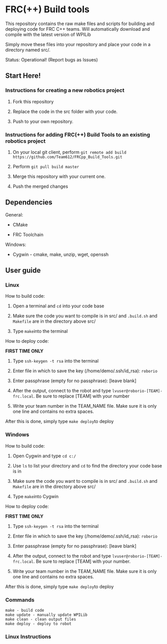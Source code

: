 # FRC(++) Build tools

This repository contains the raw make files and scripts for building and deploying code for FRC C++ teams. Will automatically download and compile with the latest version of WPILib

Simply move these files into your repository and place your code in a directory named src/.

Status: Operational! (Report bugs as Issues)

## Start Here!

### Instructions for creating a new robotics project

1. Fork this repository

2. Replace the code in the src folder with your code.

3. Push to your own repository.

### Instructions for adding FRC(++) Build Tools to an existing robotics project

1. On your local git client, perform `git remote add build https://github.com/Team612/FRCpp_Build_Tools.git`

2. Perform `git pull build master`

3. Merge this repository with your current one.

4. Push the merged changes

## Dependencies

General:

  * CMake
  
  * FRC Toolchain

Windows:
  
  * Cygwin - cmake, make, unzip, wget, openssh

## User guide

### Linux

How to build code:

1. Open a terminal and `cd` into your code base

1. Make sure the code you want to compile is in src/ and `.build.sh` and `Makefile` are in the directory above src/

1. Type `make`into the terminal

How to deploy code:

**FIRST TIME ONLY**

1. Type `ssh-keygen -t rsa` into the terminal

1. Enter file in which to save the key (/home/demo/.ssh/id_rsa): `roborio`

1. Enter passphrase (empty for no passphrase): [leave blank]

1. After the output, connect to the robot and type `lvuser@roborio-[TEAM]-frc.local`. Be sure to replace [TEAM] with your number

1. Write your team number in the TEAM_NAME file. Make sure it is only one line and contains no extra spaces.

After this is done, simply type `make deploy`to deploy

### Windows

How to build code:

1. Open Cygwin and type `cd c:/`

1. Use `ls` to list your directory and `cd` to find the directory your code base is in

1. Make sure the code you want to compile is in src/ and `.build.sh` and `Makefile` are in the directory above src/

1. Type `make`into Cygwin

How to deploy code:

**FIRST TIME ONLY**

1. Type `ssh-keygen -t rsa` into the terminal

1. Enter file in which to save the key (/home/demo/.ssh/id_rsa): `roborio`

1. Enter passphrase (empty for no passphrase): [leave blank]

1. After the output, connect to the robot and type `lvuser@roborio-[TEAM]-frc.local`. Be sure to replace [TEAM] with your number.

1. Write your team number in the TEAM_NAME file. Make sure it is only one line and contains no extra spaces.

After this is done, simply type `make deploy`to deploy

### Commands

    make - build code
    make update - manually update WPILib
    make clean - clean output files
    make deploy - deploy to robot

### Linux Instructions

